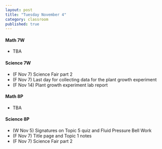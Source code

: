 ```yaml
---
layout: post
title: "Tuesday November 4"
category: classroom
published: true
---
```

#### Math 7W
* TBA
  
#### Science 7W
* (F Nov 7) Science Fair part 2
* (F Nov 7) Last day for collecting data for the plant growth experiment
* (F Nov 14) Plant growth experiment lab report

#### Math 8P
* TBA

#### Science 8P
* (W Nov 5) Signatures on Topic 5 quiz and Fluid Pressure Bell Work
* (F Nov 7) Title page and Topic 1 notes
* (F Nov 7) Science Fair part 2
